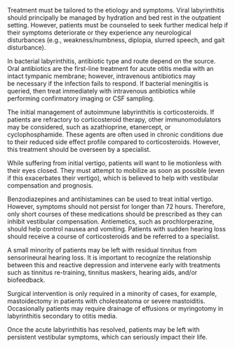 Treatment must be tailored to the etiology and symptoms. Viral labyrinthitis should principally be managed by hydration and bed rest in the outpatient setting. However, patients must be counseled to seek further medical help if their symptoms deteriorate or they experience any neurological disturbances (e.g., weakness/numbness, diplopia, slurred speech, and gait disturbance).

In bacterial labyrinthitis, antibiotic type and route depend on the source. Oral antibiotics are the first-line treatment for acute otitis media with an intact tympanic membrane; however, intravenous antibiotics may be necessary if the infection fails to respond. If bacterial meningitis is queried, then treat immediately with intravenous antibiotics while performing confirmatory imaging or CSF sampling.

The initial management of autoimmune labyrinthitis is corticosteroids. If patients are refractory to corticosteroid therapy, other immunomodulators may be considered, such as azathioprine, etanercept, or cyclophosphamide. These agents are often used in chronic conditions due to their reduced side effect profile compared to corticosteroids. However, this treatment should be overseen by a specialist.

While suffering from initial vertigo, patients will want to lie motionless with their eyes closed. They must attempt to mobilize as soon as possible (even if this exacerbates their vertigo), which is believed to help with vestibular compensation and prognosis.

Benzodiazepines and antihistamines can be used to treat initial vertigo. However, symptoms should not persist for longer than 72 hours. Therefore, only short courses of these medications should be prescribed as they can inhibit vestibular compensation. Antiemetics, such as prochlorperazine, should help control nausea and vomiting. Patients with sudden hearing loss should receive a course of corticosteroids and be referred to a specialist.

A small minority of patients may be left with residual tinnitus from sensorineural hearing loss. It is important to recognize the relationship between this and reactive depression and intervene early with treatments such as tinnitus re-training, tinnitus maskers, hearing aids, and/or biofeedback.

Surgical intervention is only required in a minority of cases, for example, mastoidectomy in patients with cholesteatoma or severe mastoiditis. Occasionally patients may require drainage of effusions or myringotomy in labyrinthitis secondary to otitis media.

Once the acute labyrinthitis has resolved, patients may be left with persistent vestibular symptoms, which can seriously impact their life.
